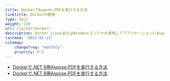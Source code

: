 ```yaml
---
title: DockerでAspose.PDFを実行する方法
linktitle: Dockerの使用
type: docs
weight: 120
url: /ja/net/docker/
description: Docker LinuxまたはWindowsコンテナを使用してアプリケーションにAspose.PDFの機能を統合する
lastmod: "2021-01-21"
sitemap:
    changefreq: "monthly"
    priority: 0.5
---
```


* [Dockerで.NET 6用Aspose.PDFを実行する方法](dotnet6)
* [Dockerで.NET 8用Aspose.PDFを実行する方法](dotnet8)
